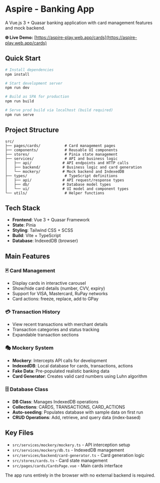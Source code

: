 # Aspire - Banking App

A Vue.js 3 + Quasar banking application with card management features and mock backend.

**🌐 Live Demo:** [https://aspire-play.web.app/cards](https://aspire-play.web.app/cards)

## Quick Start

```bash
# Install dependencies
npm install

# Start development server
npm run dev

# Build as SPA for production
npm run build

# Serve prod build via localhost (build required)
npm run serve
```

## Project Structure

```
src/
├── pages/cards/           # Card management pages
├── components/            # Reusable UI components
├── stores/                # Pinia state management
├── services/              # API and business logic
│   ├── api/              # API endpoints and HTTP calls
│   ├── backend/          # Business logic and card generation
│   └── mockery/          # Mock backend and IndexedDB
├── types/                 # TypeScript definitions
│   ├── api/              # API request/response types
│   ├── db/               # Database model types
│   └── ui/               # UI model and component types
└── utils/                 # Helper functions
```

## Tech Stack

- **Frontend**: Vue 3 + Quasar Framework
- **State**: Pinia
- **Styling**: Tailwind CSS + SCSS
- **Build**: Vite + TypeScript
- **Database**: IndexedDB (browser)

## Main Features

### 🃏 Card Management

- Display cards in interactive carousel
- Show/hide card details (number, CVV, expiry)
- Support for VISA, Mastercard, RuPay networks
- Card actions: freeze, replace, add to GPay

### 💳 Transaction History

- View recent transactions with merchant details
- Transaction categories and status tracking
- Expandable transaction sections

### 🎭 Mockery System

- **Mockery**: Intercepts API calls for development
- **IndexedDB**: Local database for cards, transactions, actions
- **Fake Data**: Pre-populated realistic banking data
- **Card Generator**: Creates valid card numbers using Luhn algorithm

### 🗄️ Database Class

- **DB Class**: Manages IndexedDB operations
- **Collections**: CARDS, TRANSACTIONS, CARD_ACTIONS
- **Auto-seeding**: Populates database with sample data on first run
- **CRUD Operations**: Add, retrieve, and query data (index-based)

## Key Files

- `src/services/mockery/mockery.ts` - API interception setup
- `src/services/mockery/db.ts` - IndexedDB management
- `src/services/backend/card-generator.ts` - Card generation logic
- `src/stores/cards.ts` - Card state management
- `src/pages/cards/CardsPage.vue` - Main cards interface

The app runs entirely in the browser with no external backend is required.
